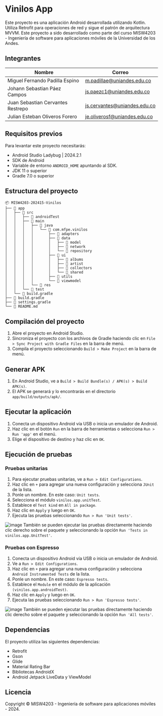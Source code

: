 # Vinilos App

Este proyecto es una aplicación Android desarrollada utilizando Kotlin. Utiliza Retrofit para operaciones de red y sigue el patrón de arquitectura MVVM. Este proyecto a sido desarrollado como parte del curso MISW4203 - Ingeniería de software para aplicaciones móviles de la Universidad de los Andes.

## Integrantes

| Nombre                 | Correo                       |
|------------------------|------------------------------|
| Miguel Fernando Padilla Espino | m.padillae@uniandes.edu.co |
| Johann Sebastian Páez Campos | js.paezc1@uniandes.edu.co |
| Juan Sebastian Cervantes Restrepo | js.cervantes@uniandes.edu.co |
| Julian Esteban Oliveros Forero | je.oliverosf@uniandes.edu.co |

## Requisitos previos
Para levantar este proyecto necesitarás:
- Android Studio Ladybug | 2024.2.1
- SDK de Android
- Variable de entorno `ANDROID_HOME` apuntando al SDK.
- JDK 11 o superior
- Gradle 7.0 o superior

## Estructura del proyecto

```
📦 MISW4203-202415-Vinilos
├── 📁 app
│   ├── 📁 src
│   │   ├── 📁 androidTest
│   │   ├── 📁 main
│   │   │   ├── 📁 java
│   │   │   │   └── 📁 com.mfpe.vinilos
│   │   │   │       ├── 📁 adapters
│   │   │   │       ├── 📁 data
│   │   │   │       │   ├── 📁 model
│   │   │   │       │   ├── 📁 network
│   │   │   │       │   └── 📁 repository
│   │   │   │       ├── 📁 ui
│   │   │   │       │   ├── 📁 albums
│   │   │   │       │   ├── 📁 artist
│   │   │   │       │   ├── 📁 collectors
│   │   │   │       │   └── 📁 shared
│   │   │   │       ├── 📁 utils
│   │   │   │       └── 📁 viewmodel
│   │   │   └── 📁 res
│   │   └── 📁 test
│   └── 📄 build.gradle
├── 📄 build.gradle
├── 📄 settings.gradle
└── 📄 README.md
```

## Compilación del proyecto
1. Abre el proyecto en Android Studio.
2. Sincroniza el proyecto con los archivos de Gradle haciendo clic en `File > Sync Project with Gradle Files` en la barra de menú.
3. Compila el proyecto seleccionando `Build > Make Project` en la barra de menú.

## Generar APK
1. En Android Studio, ve a `Build > Build Bundle(s) / APK(s) > Build APK(s)`.
2. El APK se generará y lo encontrarás en el directorio `app/build/outputs/apk/`.

## Ejecutar la aplicación
1. Conecta un dispositivo Android vía USB o inicia un emulador de Android.
2. Haz clic en el botón `Run` en la barra de herramientas o selecciona `Run > Run 'app'` en el menú.
3. Elige el dispositivo de destino y haz clic en `OK`.

## Ejecución de pruebas
### Pruebas unitarias
1. Para ejecutar pruebas unitarias, ve a `Run > Edit Configurations`.
2. Haz clic en `+` para agregar una nueva configuración y selecciona `JUnit` de la lista.
3. Ponle un nombre. En este caso: `Unit tests`.
4. Selecciona el módulo `vinilos.app.unitTest`.
5. Establece el `Test kind` en `All in package`.
6. Haz clic en `Apply` y luego en `OK`.
7. Ejecuta las pruebas seleccionando `Run > Run 'Unit tests'`.

![image](https://i.ibb.co/Nm3vkV1/Captura-de-pantalla-2024-10-24-a-la-s-10-49-52.png)
También se pueden ejecutar las pruebas directamente haciendo clic derecho sobre el paquete y seleccionando la opción `Run 'Tests in vinilos.app.UnitTest'`.

### Pruebas con Espresso
1. Conecta un dispositivo Android vía USB o inicia un emulador de Android.
2. Ve a `Run > Edit Configurations`.
3. Haz clic en `+` para agregar una nueva configuración y selecciona `Android Instrumented Tests` de la lista.
3. Ponle un nombre. En este caso: `Espresso tests`.
4. Establece el `Module` en el módulo de la aplicación `(vinilos.app.androidTest)`.
6. Haz clic en `Apply` y luego en `OK`.
7. Ejecuta las pruebas seleccionando `Run > Run 'Espresso tests'`.

![image](https://i.ibb.co/8gG3bNP/Captura-de-pantalla-2024-10-24-a-la-s-10-57-44.png)
También se pueden ejecutar las pruebas directamente haciendo clic derecho sobre el paquete y seleccionando la opción `Run 'All tests'`.

## Dependencias
El proyecto utiliza las siguientes dependencias:
- Retrofit
- Gson
- Glide
- Material Rating Bar
- Bibliotecas AndroidX
- Android Jetpack LiveData y ViewModel 

## Licencia
Copyright © MISW4203 - Ingeniería de software para aplicaciones móviles - 2024.
